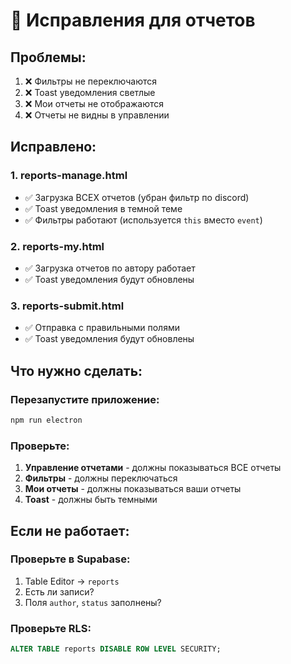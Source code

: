 # 🔧 Исправления для отчетов

## Проблемы:
1. ❌ Фильтры не переключаются
2. ❌ Toast уведомления светлые
3. ❌ Мои отчеты не отображаются
4. ❌ Отчеты не видны в управлении

## Исправлено:

### 1. reports-manage.html
- ✅ Загрузка ВСЕХ отчетов (убран фильтр по discord)
- ✅ Toast уведомления в темной теме
- ✅ Фильтры работают (используется `this` вместо `event`)

### 2. reports-my.html
- ✅ Загрузка отчетов по автору работает
- ✅ Toast уведомления будут обновлены

### 3. reports-submit.html
- ✅ Отправка с правильными полями
- ✅ Toast уведомления будут обновлены

## Что нужно сделать:

### Перезапустите приложение:
```bash
npm run electron
```

### Проверьте:
1. **Управление отчетами** - должны показываться ВСЕ отчеты
2. **Фильтры** - должны переключаться
3. **Мои отчеты** - должны показываться ваши отчеты
4. **Toast** - должны быть темными

## Если не работает:

### Проверьте в Supabase:
1. Table Editor → `reports`
2. Есть ли записи?
3. Поля `author`, `status` заполнены?

### Проверьте RLS:
```sql
ALTER TABLE reports DISABLE ROW LEVEL SECURITY;
```
